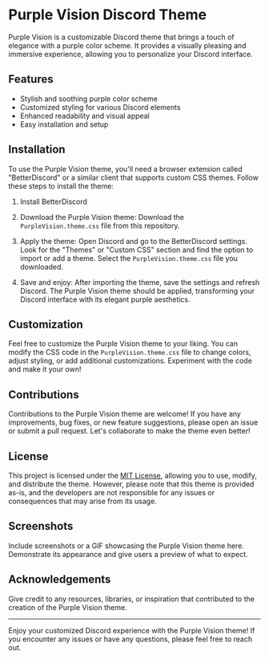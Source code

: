 # Purple Vision Discord Theme

Purple Vision is a customizable Discord theme that brings a touch of elegance with a purple color scheme. It provides a visually pleasing and immersive experience, allowing you to personalize your Discord interface.

## Features

- Stylish and soothing purple color scheme
- Customized styling for various Discord elements
- Enhanced readability and visual appeal
- Easy installation and setup

## Installation

To use the Purple Vision theme, you'll need a browser extension called "BetterDiscord" or a similar client that supports custom CSS themes. Follow these steps to install the theme:

1. Install BetterDiscord

2. Download the Purple Vision theme: Download the `PurpleVision.theme.css` file from this repository.

3. Apply the theme: Open Discord and go to the BetterDiscord settings. Look for the "Themes" or "Custom CSS" section and find the option to import or add a theme. Select the `PurpleVision.theme.css` file you downloaded.

4. Save and enjoy: After importing the theme, save the settings and refresh Discord. The Purple Vision theme should be applied, transforming your Discord interface with its elegant purple aesthetics.

## Customization

Feel free to customize the Purple Vision theme to your liking. You can modify the CSS code in the `PurpleVision.theme.css` file to change colors, adjust styling, or add additional customizations. Experiment with the code and make it your own!

## Contributions

Contributions to the Purple Vision theme are welcome! If you have any improvements, bug fixes, or new feature suggestions, please open an issue or submit a pull request. Let's collaborate to make the theme even better!

## License

This project is licensed under the [MIT License](LICENSE), allowing you to use, modify, and distribute the theme. However, please note that this theme is provided as-is, and the developers are not responsible for any issues or consequences that may arise from its usage.

## Screenshots

Include screenshots or a GIF showcasing the Purple Vision theme here. Demonstrate its appearance and give users a preview of what to expect.

## Acknowledgements

Give credit to any resources, libraries, or inspiration that contributed to the creation of the Purple Vision theme.

---

Enjoy your customized Discord experience with the Purple Vision theme! If you encounter any issues or have any questions, please feel free to reach out.

